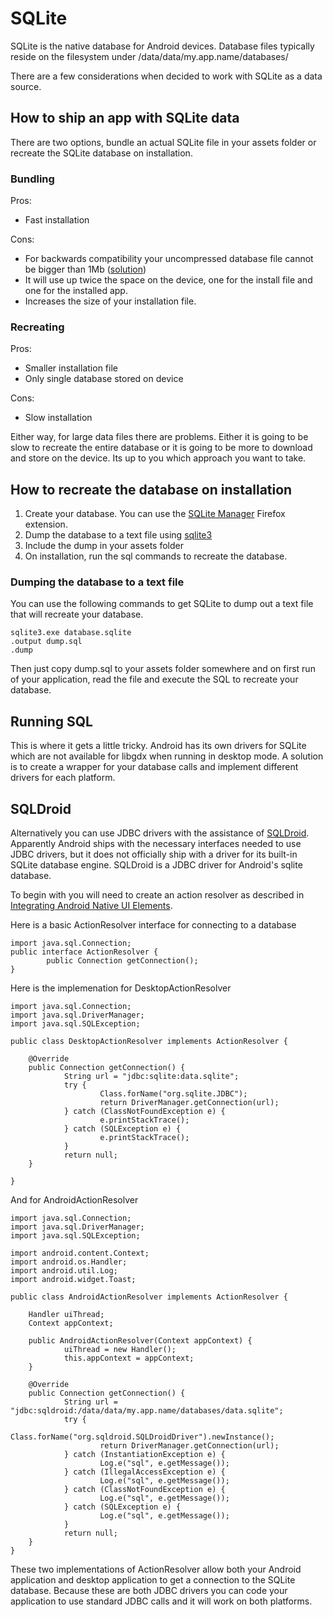 # SQLite #

SQLite is the native database for Android devices. Database files typically reside on the filesystem under /data/data/my.app.name/databases/

There are a few considerations when decided to work with SQLite as a data source.

## How to ship an app with SQLite data ##

There are two options, bundle an actual SQLite file in your assets folder or recreate the SQLite database on installation.

### Bundling ###

Pros:
  * Fast installation

Cons:
  * For backwards compatibility your uncompressed database file cannot be bigger than 1Mb ([solution](http://androidsnips.blogspot.in/2010/10/copying-larger-database-files-in.html))
  * It will use up twice the space on the device, one for the install file and one for the installed app.
  * Increases the size of your installation file.

### Recreating ###

Pros:
  * Smaller installation file
  * Only single database stored on device

Cons:
  * Slow installation

Either way, for large data files there are problems. Either it is going to be slow to recreate the entire database or it is going to be more to download and store on the device. Its up to you which approach you want to take.

## How to recreate the database on installation ##

  1. Create your database. You can use the [SQLite Manager](https://addons.mozilla.org/en-US/firefox/addon/sqlite-manager/) Firefox extension.
  1. Dump the database to a text file using [sqlite3](http://www.sqlite.org/download.html)
  1. Include the dump in your assets folder
  1. On installation, run the sql commands to recreate the database.

### Dumping the database to a text file ###

You can use the following commands to get SQLite to dump out a text file that will recreate your database.

```
sqlite3.exe database.sqlite
.output dump.sql
.dump
```

Then just copy dump.sql to your assets folder somewhere and on first run of your application, read the file and execute the SQL to recreate your database.

## Running SQL ##

This is where it gets a little tricky. Android has its own drivers for SQLite which are not available for libgdx when running in desktop mode. A solution is to create a wrapper for your database calls and implement different drivers for each platform.

## SQLDroid ##

Alternatively you can use JDBC drivers with the assistance of [SQLDroid](https://github.com/SQLDroid/SQLDroid). Apparently Android ships with the necessary interfaces needed to use JDBC drivers, but it does not officially ship with a driver for its built-in SQLite database engine. SQLDroid is a JDBC driver for Android's sqlite database.

To begin with you will need to create an action resolver as described in [Integrating Android Native UI Elements](http://code.google.com/p/libgdx-users/wiki/IntegratingAndroidNativeUiElements).

Here is a basic ActionResolver interface for connecting to a database
```
import java.sql.Connection;
public interface ActionResolver {
        public Connection getConnection();
}
```

Here is the implemenation for DesktopActionResolver
```
import java.sql.Connection;
import java.sql.DriverManager;
import java.sql.SQLException;

public class DesktopActionResolver implements ActionResolver {

    @Override
    public Connection getConnection() {
            String url = "jdbc:sqlite:data.sqlite";
            try {
                    Class.forName("org.sqlite.JDBC");
                    return DriverManager.getConnection(url);
            } catch (ClassNotFoundException e) {
                    e.printStackTrace();
            } catch (SQLException e) {
                    e.printStackTrace();
            }
            return null;
    }

}
```

And for AndroidActionResolver
```
import java.sql.Connection;
import java.sql.DriverManager;
import java.sql.SQLException;

import android.content.Context;
import android.os.Handler;
import android.util.Log;
import android.widget.Toast;

public class AndroidActionResolver implements ActionResolver {

    Handler uiThread;
    Context appContext;

    public AndroidActionResolver(Context appContext) {
            uiThread = new Handler();
            this.appContext = appContext;
    }

    @Override
    public Connection getConnection() {
            String url = "jdbc:sqldroid:/data/data/my.app.name/databases/data.sqlite";
            try {
                    Class.forName("org.sqldroid.SQLDroidDriver").newInstance();
                    return DriverManager.getConnection(url);
            } catch (InstantiationException e) {
                    Log.e("sql", e.getMessage());
            } catch (IllegalAccessException e) {
                    Log.e("sql", e.getMessage());
            } catch (ClassNotFoundException e) {
                    Log.e("sql", e.getMessage());
            } catch (SQLException e) {
                    Log.e("sql", e.getMessage());
            }
            return null;
    }
}
```

These two implementations of ActionResolver allow both your Android application and desktop application to get a connection to the SQLite database. Because these are both JDBC drivers you can code your application to use standard JDBC calls and it will work on both platforms.